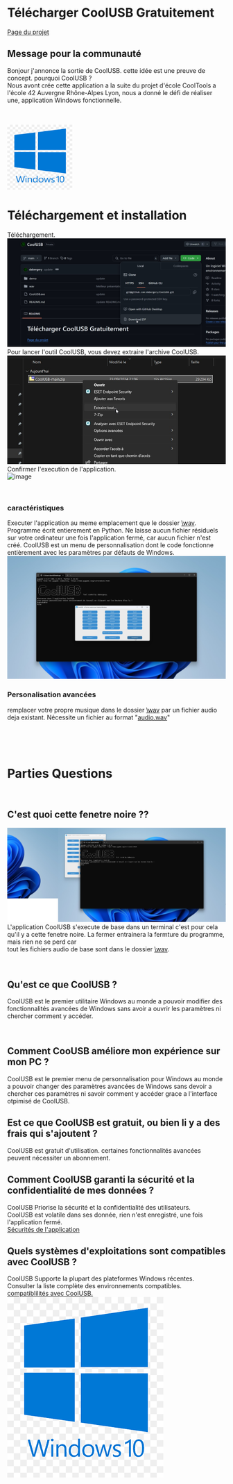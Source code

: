 <!DOCTYPE html>
<html lang="fr">
<head>
  <meta charset="utf-8">
  <link href="demo/style.css" rel="stylesheet">
  <h1>Télécharger CoolUSB Gratuitement</h1>
  <a href="https://github.com/dabergery/CoolUSB"  >Page du projet</a>
</head>
<body>
<h2>Message pour la communauté</h2>
  <p>
    Bonjour j'annonce la sortie de CoolUSB.
    cette idée est une preuve de concept.
    pourquoi CoolUSB ?<br>
    Nous avont crée cette application a la suite du projet d'école CoolTools a l'école 42 Auvergne Rhône-Alpes Lyon,
    nous a donné le défi de réaliser une, application Windows fonctionnelle.
  </p>
  <br>
  <br>
    <img src="demo/W.png" alt="Logo de Windows" width="150" height="150" >
  <h1>Téléchargement et installation</h1>
  <p>
    Téléchargement.<br>
    <img src="demo/Downloadzip.jpg" alt="image" width="550" height="250" ><br>
    Pour lancer l'outil CoolUSB, vous devez extraire l'archive CoolUSB.<br>
    <img src="demo/extractionZIP.jpg" alt="image" width="550" height="250" ><br>
    Confirmer l'execution de l'application.<br>
    <img src="demo/Popup de securité.jpg" alt="image" width="350" height="250"  ><br>
  </p>
  <br>
  <h3>caractéristiques</h3>
  <p>
    Executer l'application au meme emplacement que le dossier <a href="https://github.com/dabergery/CoolUSB/">\wav</a>.
    Programme écrit entierement en Python.
    Ne laisse aucun fichier résiduels sur votre ordinateur une fois l'application fermé, car aucun fichier n'est créé.
    CoolUSB est un menu de personnalisation dont le code fonctionne entièrement avec les paramètres par défauts de Windows.
  <br>
    <img src="demo/Changer l'affichage sur geometrie 3.jpg" alt="image">
  </p>
  <h3>Personalisation avancées</h3>
  <p>
    remplacer votre propre musique dans le dossier  <a href="https://github.com/dabergery/CoolUSB/">\wav</a> par un fichier audio deja existant.
    Nécessite un fichier au format "<a href="https://en.wikipedia.org/wiki/WAV">audio.wav</a>"
  </p>
  <br>
  <br>
  <br>
  <h1>Parties Questions</h1>                 <!-- Parties Questions -->
  <br>
  <h2>C'est quoi cette fenetre noire ??</h2>
  <p>
    <img src="demo/Quel est cette fenetre.jpg" alt="image" >
    L'application CoolUSB s'execute de base dans un terminal c'est pour cela qu'il y a cette fenetre noire.
    La fermer entrainera la fermture du programme, mais rien ne se perd car<br>
    tout les fichiers audio de base sont dans le dossier <a href="https://github.com/dabergery/CoolUSB/">\wav</a>.
  </p>
  <br>
  <h2>Qu'est ce que CoolUSB ?</h2>
  <p>
    CoolUSB est le premier utilitaire Windows au monde a pouvoir modifier des fonctionnalités
    avancées de Windows sans avoir a ouvrir les paramètres ni chercher comment y accéder.
  </p>
  <br>
  <h2>Comment CooUSB améliore mon expérience sur mon PC ?</h2>
  <p>
    CoolUSB est le premier menu de personnalisation pour Windows au monde a pouvoir changer des paramètres avancées
    de Windows sans devoir a chercher ces paramètres ni savoir comment y accéder grace a l'interface otpimisé de CoolUSB.
</p>
  <h2>Est ce que CoolUSB est gratuit, ou bien li y a des frais qui s'ajoutent ?</h2>
  <p>
    CoolUSB est gratuit d'utilisation. certaines fonctionnalités avancées peuvent nécessiter un abonnement.
  </p>
  <h2>Comment CoolUSB garanti la sécurité et la confidentialité de mes données ?</h2>
  <p>
    CoolUSB Priorise la sécurité et la confidentialité des utilisateurs.<br> 
    CoolUSB est volatile dans ses donnée, rien n'est enregistré, une fois l'application fermé.<br>
    <a href="https://calyxos.org/docs/guide/security/location/">Sécurités de l'application</a><br>
  </p>
  <h2>Quels systèmes d'exploitations sont compatibles avec CoolUSB ?</h2>
  <p>
    CoolUSB Supporte la plupart des plateformes Windows récentes.<br>
    Consulter la liste complète des environnements compatibles. <br>
    <a href="https://learn.microsoft.com/fr-fr/windows/compatibility/">compatiblilités avec CoolUSB.</a><br>
    <img src="demo/W.png" alt="Logo de Windows">
  </p>

</body>
  
</html>

